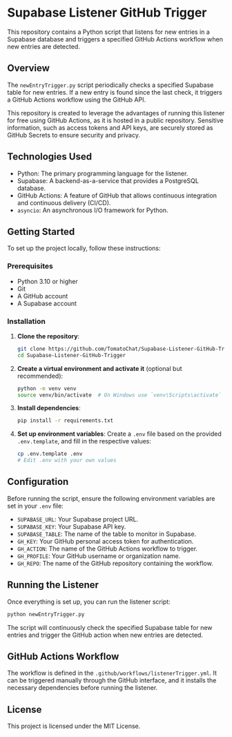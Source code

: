 # Supabase Listener GitHub Trigger

This repository contains a Python script that listens for new entries in a Supabase database and triggers a specified GitHub Actions workflow when new entries are detected.

## Overview

The `newEntryTrigger.py` script periodically checks a specified Supabase table for new entries. If a new entry is found since the last check, it triggers a GitHub Actions workflow using the GitHub API.

This repository is created to leverage the advantages of running this listener for free using GitHub Actions, as it is hosted in a public repository. Sensitive information, such as access tokens and API keys, are securely stored as GitHub Secrets to ensure security and privacy.

## Technologies Used

- Python: The primary programming language for the listener.
- Supabase: A backend-as-a-service that provides a PostgreSQL database.
- GitHub Actions: A feature of GitHub that allows continuous integration and continuous delivery (CI/CD).
- `asyncio`: An asynchronous I/O framework for Python.

## Getting Started

To set up the project locally, follow these instructions:

### Prerequisites

- Python 3.10 or higher
- Git
- A GitHub account
- A Supabase account

### Installation

1. **Clone the repository**:
   ```bash
   git clone https://github.com/TomatoChat/Supabase-Listener-GitHub-Trigger.git
   cd Supabase-Listener-GitHub-Trigger
   ```

2. **Create a virtual environment and activate it** (optional but recommended):
   ```bash
   python -m venv venv
   source venv/bin/activate  # On Windows use `venv\Scripts\activate`
   ```

3. **Install dependencies**:
   ```bash
   pip install -r requirements.txt
   ```

4. **Set up environment variables**:
   Create a `.env` file based on the provided `.env.template`, and fill in the respective values:
   ```bash
   cp .env.template .env
   # Edit .env with your own values
   ```

## Configuration

Before running the script, ensure the following environment variables are set in your `.env` file:

- `SUPABASE_URL`: Your Supabase project URL.
- `SUPABASE_KEY`: Your Supabase API key.
- `SUPABASE_TABLE`: The name of the table to monitor in Supabase.
- `GH_KEY`: Your GitHub personal access token for authentication.
- `GH_ACTION`: The name of the GitHub Actions workflow to trigger.
- `GH_PROFILE`: Your GitHub username or organization name.
- `GH_REPO`: The name of the GitHub repository containing the workflow.

## Running the Listener

Once everything is set up, you can run the listener script:

```bash
python newEntryTrigger.py
```

The script will continuously check the specified Supabase table for new entries and trigger the GitHub action when new entries are detected.

## GitHub Actions Workflow

The workflow is defined in the `.github/workflows/listenerTrigger.yml`. It can be triggered manually through the GitHub interface, and it installs the necessary dependencies before running the listener.

## License

This project is licensed under the MIT License.